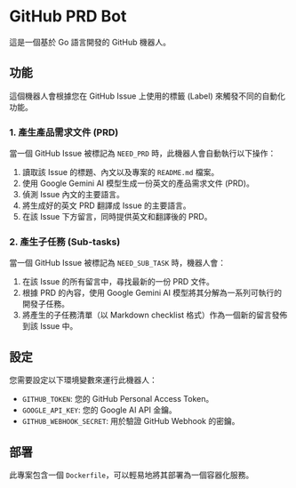 # GitHub PRD Bot

這是一個基於 Go 語言開發的 GitHub 機器人。

## 功能

這個機器人會根據您在 GitHub Issue 上使用的標籤 (Label) 來觸發不同的自動化功能。

### 1. 產生產品需求文件 (PRD)

當一個 GitHub Issue 被標記為 `NEED_PRD` 時，此機器人會自動執行以下操作：

1.  讀取該 Issue 的標題、內文以及專案的 `README.md` 檔案。
2.  使用 Google Gemini AI 模型生成一份英文的產品需求文件 (PRD)。
3.  偵測 Issue 內文的主要語言。
4.  將生成好的英文 PRD 翻譯成 Issue 的主要語言。
5.  在該 Issue 下方留言，同時提供英文和翻譯後的 PRD。

### 2. 產生子任務 (Sub-tasks)

當一個 GitHub Issue 被標記為 `NEED_SUB_TASK` 時，機器人會：

1.  在該 Issue 的所有留言中，尋找最新的一份 PRD 文件。
2.  根據 PRD 的內容，使用 Google Gemini AI 模型將其分解為一系列可執行的開發子任務。
3.  將產生的子任務清單（以 Markdown checklist 格式）作為一個新的留言發佈到該 Issue 中。

## 設定

您需要設定以下環境變數來運行此機器人：

-   `GITHUB_TOKEN`: 您的 GitHub Personal Access Token。
-   `GOOGLE_API_KEY`: 您的 Google AI API 金鑰。
-   `GITHUB_WEBHOOK_SECRET`: 用於驗證 GitHub Webhook 的密鑰。

## 部署

此專案包含一個 `Dockerfile`，可以輕易地將其部署為一個容器化服務。
